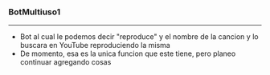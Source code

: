 ### BotMultiuso1
---
* Bot al cual le podemos decir "reproduce" y el nombre de la cancion y lo buscara en YouTube reproduciendo la misma
* De momento, esa es la unica funcion que este tiene, pero planeo continuar agregando cosas
